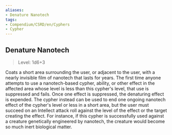 ```yaml
---
aliases:
- Denature Nanotech
tags:
- Compendium/CSRD/en/Cyphers
- Cypher
---
```


  
## Denature Nanotech  
>Level: 1d6+3  
  
Coats a short area surrounding the user, or adjacent to the user, with a nearly invisible film of nanotech that lasts for years. The first time anyone attempts to use a nanotech-based cypher, ability, or other effect in the affected area whose level is less than this cypher's level, that use is suppressed and fails. Once one effect is suppressed, the denaturing effect is expended. The cypher instead can be used to end one ongoing nanotech effect of the cypher's level or less in a short area, but the user must succeed on an Intellect attack roll against the level of the effect or the target creating the effect. For instance, if this cypher is successfully used against a creature genetically engineered by nanotech, the creature would become so much inert biological matter.